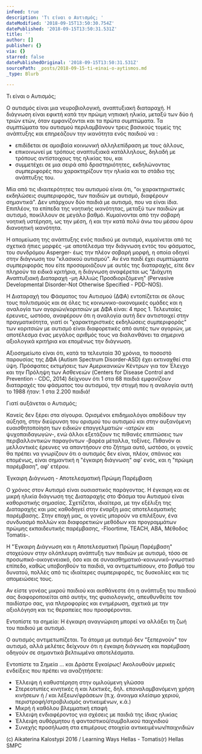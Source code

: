 ```yaml
---
inFeed: true
description: 'Τι είναι ο Αυτισμός; '
dateModified: '2018-09-15T13:50:30.754Z'
datePublished: '2018-09-15T13:50:31.531Z'
title: ''
author: []
publisher: {}
via: {}
starred: false
datePublishedOriginal: '2018-09-15T13:50:31.531Z'
sourcePath: _posts/2018-09-15-ti-einai-o-aytismos.md
_type: Blurb

---
```

Τι είναι ο Αυτισμός; 

Ο αυτισμός είναι μια νευροβιολογική, αναπτυξιακή διαταραχή. Η διάγνωση είναι εφικτή κατά την πρώιμη νηπιακή ηλικία, μεταξύ των δύο ή τριών ετών, όταν εμφανίζονται και τα πρώτα συμπτώματα. Τα συμπτώματα του αυτισμού περιλαμβάνουν τρεις βασικούς τομείς της ανάπτυξης και επηρεάζουν την ικανότητα ενός παιδιού να :

* επιδίδεται σε αμοιβαία κοινωνική αλληλεπίδραση με τους άλλους,
* επικοινωνεί με τρόπους αναπτυξιακά κατάλληλους, δηλαδή με τρόπους αντίστοιχους της ηλικίας του, και
* συμμετέχει σε μια σειρά από δραστηριότητες, εκδηλώνοντας συμπεριφορές που χαρακτηρίζουν την ηλικία και το στάδιο της ανάπτυξης του.

Μία από τις ιδιαιτερότητες του αυτισμού είναι ότι, "οι χαρακτηριστικές εκδηλώσεις συμπεριφοράς, των παιδιών με αυτισμό, διαφέρουν σημαντικά". Δεν υπάρχουν δύο παιδιά με αυτισμό, που να είναι ίδια. Επιπλέον, τα επίπεδα της νοητικής ικανότητας, μεταξύ των παιδιών με αυτισμό, ποικίλλουν σε μεγάλο βαθμό. Κυμαίνονται από την σοβαρή νοητική υστέρηση, ως την μέση, ή και την κατά πολύ άνω του μέσου όρου διανοητική ικανότητα.

Η απομείωση της ανάπτυξης ενός παιδιού με αυτισμό, κυμαίνεται από τις σχετικά ήπιες μορφές -με αποτέλεσμα την διάγνωση εντός του φάσματος, του συνδρόμου Asperger- έως την πλέον σοβαρή μορφή, η οποία οδηγεί στην διάγνωση του "κλασικού αυτισμού". Αν ένα παιδί έχει συμπτώματα συμπεριφοράς που είτε προσομοιάζουν με αυτές της διαταραχής, είτε δεν πληρούν τα ειδικά κριτήρια, η διάγνωση αναφέρεται ως "Διάχυτη Αναπτυξιακή Διαταραχή -μη Αλλιώς Προσδιοριζόμενη" (Pervasive Developmental Disorder-Not Otherwise Specified - PDD-NOS).

Η Διαταραχή του Φάσματος του Αυτισμού (ΔΦΑ) εντοπίζεται σε όλους τους πολιτισμούς και σε όλες τις κοινωνικο-οικονομικές ομάδες και η αναλογία των αγοριών/κοριτσιών με ΔΦΑ είναι: 4 προς 1\. Τελευταίες έρευνες, ωστόσο, αναφέρουν ότι η αναλογία αυτή δεν αντιστοιχεί στην πραγματικότητα, γιατί οι "χαρακτηριστικές εκδηλώσεις συμπεριφοράς" των κοριτσιών με αυτισμό είναι διαφορετικές από αυτές των αγοριών, με αποτέλεσμα ένας μεγάλος αριθμός τους να διαλανθάνει τα σημερινά αξιολογικά κριτήρια και επομένως την διάγνωση.

Αξιοσημείωτο είναι ότι, κατά τα τελευταία 30 χρόνια, το ποσοστό παρουσίας της ΔΦΑ (Autism Spectrum Disorder-ASD) έχει εκτιναχθεί στα ύψη. Πρόσφατες εκτιμήσεις των Αμερικανικών Κέντρων για τον Έλεγχο και την Πρόληψη των Ασθενειών (Centers for Disease Control and Prevention - CDC, 2014) δείχνουν ότι 1 στα 68 παιδιά εμφανίζουν διαταραχές του φάσματος του αυτισμού, την στιγμή που η αναλογία αυτή το 1988 ήταν: 1 στα 2.200 παιδιά!

Γιατί αυξάνεται ο Αυτισμός;

Κανείς δεν ξέρει στα σίγουρα. Ορισμένοι επιδημιολόγοι αποδίδουν την αύξηση, στην διεύρυνση του ορισμού του αυτισμού και στην αυξανόμενη ευαισθητοποίηση των ειδικών επαγγελματιών -ιατρών και ψυχοπαιδαγωγών-, ενώ άλλοι εξετάζουν τις πιθανές επιπτώσεις των περιβαλλοντικών παραγόντων -βαρέα μέταλλα, τοξίνες. Πιθανόν οι μελλοντικές έρευνες να απαντήσουν στο ζήτημα αυτό, ωστόσο, οι γονείς θα πρέπει να γνωρίζουν ότι ο αυτισμός δεν είναι, πλέον, σπάνιος και επομένως, είναι σημαντική η "έγκαιρη διάγνωση" αφ' ενός, και η "πρώιμη παρέμβαση", αφ' ετέρου.

Έγκαιρη Διάγνωση - Αποτελεσματική Πρώιμη Παρέμβαση

Ο χρόνος στον Αυτισμό είναι ουσιαστικός παράγοντας. Η έγκαιρη και σε μικρή ηλικία διάγνωση της Διαταραχής στο Φάσμα του Αυτισμού είναι καθοριστικής σημασίας. Σχετίζεται, ιδιαίτερα, με την εξέλιξη της Διαταραχής και μας καθοδηγεί στην έναρξη μιας αποτελεσματικής παρέμβασης. Στην εποχή μας, οι γονείς μπορούν να επιλέξουν, ένα συνδυασμό πολλών και διαφορετικών μεθόδων και προγραμμάτων πρώιμης εκπαιδευτικής παρέμβασης, -Floortime, TEACH, ABA, Μέθοδος Tomatis-.

Η "Έγκαιρη Διάγνωση και η Αποτελεσματική Πρώιμη Παρέμβαση" στοχεύουν στην ολόπλευρη ανάπτυξη των παιδιών με αυτισμό, τόσο σε προσωπικό-οικογενειακό, όσο και σε συναισθηματικό-κοινωνικό-γνωστικό επίπεδο, καθώς υποβοηθούν τα παιδιά, να αντιμετωπίσουν, στο βαθμό του δυνατού, πολλές από τις ιδιαίτερες συμπεριφορές, τις δυσκολίες και τις απομειώσεις τους.

Αν είστε γονέας μικρού παιδιού και αισθάνεστε ότι η ανάπτυξη του παιδιού σας διαφοροποιείται από αυτήν, της φυσιολογικής, απευθυνθείτε τον παιδίατρο σας, για πληροφορίες και ενημέρωση, σχετικά με την αξιολόγηση και τις θεραπείες που προσφέρονται.

Εντοπίστε τα σημεία: Η έγκαιρη αναγνώριση μπορεί να αλλάξει τη ζωή του παιδιού με αυτισμό.

Ο αυτισμός αντιμετωπίζεται. Τα άτομα με αυτισμό δεν "ξεπερνούν" τον αυτισμό, αλλά μελέτες δείχνουν ότι η έγκαιρη διάγνωση και παρέμβαση οδηγούν σε σημαντικά βελτιωμένα αποτελέσματα.

Εντοπίστε τα Σημεία ... και Δράστε Εγκαίρως! Ακολουθούν μερικές ενδείξεις που πρέπει να αναζητήσετε:

* Έλλειψη ή καθυστέρηση στην ομιλούμενη γλώσσα
* Στερεοτυπίες κινητικές ή και λεκτικές, δηλ. επαναλαμβανόμενη χρήση κινήσεων ή / και λέξεων/φράσεων (π.χ. άνοιγμα κλείσιμο χεριού, περιστροφή/στροβιλισμός αντικειμένων, κ.ά.)
* Μικρή ή καθόλου βλεμματική επαφή
* Έλλειψη ενδιαφέροντος για σχέσεις με παιδιά της ίδιας ηλικίας
* Έλλειψη αυθόρμητου ή φανταστικού/συμβολικού παιχνιδιού
* Συνεχής προσήλωση στα επιμέρους στοιχεία αντικειμένων/παιχνιδιών

(c) Aikaterina Kalostypi 2016 / Learning Ways Hellas - Tomatis(r) Hellas SMPC